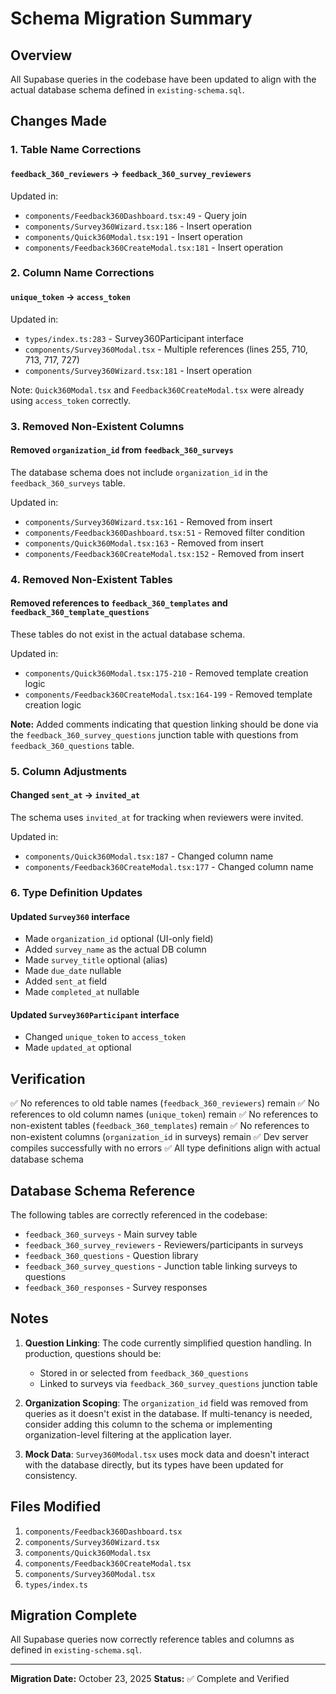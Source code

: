 # Schema Migration Summary

## Overview
All Supabase queries in the codebase have been updated to align with the actual database schema defined in `existing-schema.sql`.

## Changes Made

### 1. Table Name Corrections

#### `feedback_360_reviewers` → `feedback_360_survey_reviewers`
Updated in:
- `components/Feedback360Dashboard.tsx:49` - Query join
- `components/Survey360Wizard.tsx:186` - Insert operation
- `components/Quick360Modal.tsx:191` - Insert operation
- `components/Feedback360CreateModal.tsx:181` - Insert operation

### 2. Column Name Corrections

#### `unique_token` → `access_token`
Updated in:
- `types/index.ts:283` - Survey360Participant interface
- `components/Survey360Modal.tsx` - Multiple references (lines 255, 710, 713, 717, 727)
- `components/Survey360Wizard.tsx:181` - Insert operation

Note: `Quick360Modal.tsx` and `Feedback360CreateModal.tsx` were already using `access_token` correctly.

### 3. Removed Non-Existent Columns

#### Removed `organization_id` from `feedback_360_surveys`
The database schema does not include `organization_id` in the `feedback_360_surveys` table.

Updated in:
- `components/Survey360Wizard.tsx:161` - Removed from insert
- `components/Feedback360Dashboard.tsx:51` - Removed filter condition
- `components/Quick360Modal.tsx:163` - Removed from insert
- `components/Feedback360CreateModal.tsx:152` - Removed from insert

### 4. Removed Non-Existent Tables

#### Removed references to `feedback_360_templates` and `feedback_360_template_questions`
These tables do not exist in the actual database schema.

Updated in:
- `components/Quick360Modal.tsx:175-210` - Removed template creation logic
- `components/Feedback360CreateModal.tsx:164-199` - Removed template creation logic

**Note:** Added comments indicating that question linking should be done via the `feedback_360_survey_questions` junction table with questions from `feedback_360_questions` table.

### 5. Column Adjustments

#### Changed `sent_at` → `invited_at`
The schema uses `invited_at` for tracking when reviewers were invited.

Updated in:
- `components/Quick360Modal.tsx:187` - Changed column name
- `components/Feedback360CreateModal.tsx:177` - Changed column name

### 6. Type Definition Updates

#### Updated `Survey360` interface
- Made `organization_id` optional (UI-only field)
- Added `survey_name` as the actual DB column
- Made `survey_title` optional (alias)
- Made `due_date` nullable
- Added `sent_at` field
- Made `completed_at` nullable

#### Updated `Survey360Participant` interface
- Changed `unique_token` to `access_token`
- Made `updated_at` optional

## Verification

✅ No references to old table names (`feedback_360_reviewers`) remain
✅ No references to old column names (`unique_token`) remain
✅ No references to non-existent tables (`feedback_360_templates`) remain
✅ No references to non-existent columns (`organization_id` in surveys) remain
✅ Dev server compiles successfully with no errors
✅ All type definitions align with actual database schema

## Database Schema Reference

The following tables are correctly referenced in the codebase:
- `feedback_360_surveys` - Main survey table
- `feedback_360_survey_reviewers` - Reviewers/participants in surveys
- `feedback_360_questions` - Question library
- `feedback_360_survey_questions` - Junction table linking surveys to questions
- `feedback_360_responses` - Survey responses

## Notes

1. **Question Linking**: The code currently simplified question handling. In production, questions should be:
   - Stored in or selected from `feedback_360_questions`
   - Linked to surveys via `feedback_360_survey_questions` junction table

2. **Organization Scoping**: The `organization_id` field was removed from queries as it doesn't exist in the database. If multi-tenancy is needed, consider adding this column to the schema or implementing organization-level filtering at the application layer.

3. **Mock Data**: `Survey360Modal.tsx` uses mock data and doesn't interact with the database directly, but its types have been updated for consistency.

## Files Modified

1. `components/Feedback360Dashboard.tsx`
2. `components/Survey360Wizard.tsx`
3. `components/Quick360Modal.tsx`
4. `components/Feedback360CreateModal.tsx`
5. `components/Survey360Modal.tsx`
6. `types/index.ts`

## Migration Complete

All Supabase queries now correctly reference tables and columns as defined in `existing-schema.sql`.

---

**Migration Date:** October 23, 2025
**Status:** ✅ Complete and Verified

